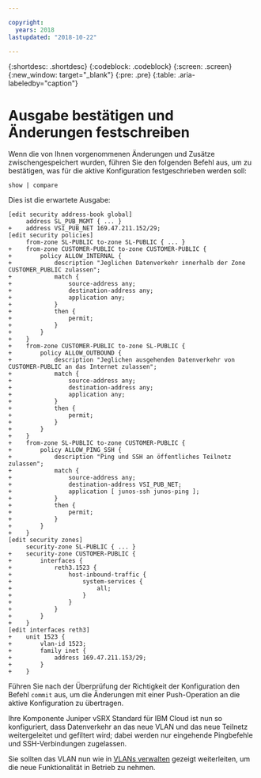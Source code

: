 ```yaml
---

copyright:
  years: 2018
lastupdated: "2018-10-22"

---
```


{:shortdesc: .shortdesc}
{:codeblock: .codeblock}
{:screen: .screen}
{:new_window: target="_blank"}
{:pre: .pre}
{:table: .aria-labeledby="caption"}

# Ausgabe bestätigen und Änderungen festschreiben
Wenn die von Ihnen vorgenommenen Änderungen und Zusätze zwischengespeichert wurden, führen Sie den folgenden Befehl aus, um zu bestätigen, was für die aktive Konfiguration festgeschrieben werden soll:

```
show | compare
```

Dies ist die erwartete Ausgabe:

```
[edit security address-book global]
     address SL_PUB_MGMT { ... }
+    address VSI_PUB_NET 169.47.211.152/29;
[edit security policies]
     from-zone SL-PUBLIC to-zone SL-PUBLIC { ... }
+    from-zone CUSTOMER-PUBLIC to-zone CUSTOMER-PUBLIC {
+        policy ALLOW_INTERNAL {
+            description "Jeglichen Datenverkehr innerhalb der Zone CUSTOMER_PUBLIC zulassen";
+            match {
+                source-address any;
+                destination-address any;
+                application any;
+            }
+            then {
+                permit;
+            }
+        }
+    }
+    from-zone CUSTOMER-PUBLIC to-zone SL-PUBLIC {
+        policy ALLOW_OUTBOUND {
+            description "Jeglichen ausgehenden Datenverkehr von CUSTOMER-PUBLIC an das Internet zulassen";
+            match {
+                source-address any;
+                destination-address any;
+                application any;
+            }
+            then {
+                permit;
+            }
+        }
+    }
+    from-zone SL-PUBLIC to-zone CUSTOMER-PUBLIC {
+        policy ALLOW_PING_SSH {
+            description "Ping und SSH an öffentliches Teilnetz zulassen";
+            match {
+                source-address any;
+                destination-address VSI_PUB_NET;
+                application [ junos-ssh junos-ping ];
+            }
+            then {
+                permit;
+            }
+        }
+    }
[edit security zones]
     security-zone SL-PUBLIC { ... }
+    security-zone CUSTOMER-PUBLIC {
+        interfaces {
+            reth3.1523 {
+                host-inbound-traffic {
+                    system-services {
+                        all;
+                    }
+                }
+            }                          
+        }
+    }
[edit interfaces reth3]
+    unit 1523 {
+        vlan-id 1523;
+        family inet {
+            address 169.47.211.153/29;
+        }
+    }
```

Führen Sie nach der Überprüfung der Richtigkeit der Konfiguration den Befehl `commit` aus, um die Änderungen mit einer Push-Operation an die aktive Konfiguration zu übertragen.

Ihre Komponente Juniper vSRX Standard für IBM Cloud ist nun so konfiguriert, dass Datenverkehr an das neue VLAN und das neue Teilnetz weitergeleitet und gefiltert wird; dabei werden nur eingehende Pingbefehle und SSH-Verbindungen zugelassen. 

Sie sollten das VLAN nun wie in [VLANs verwalten](manage-vlans.html) gezeigt weiterleiten, um die neue Funktionalität in Betrieb zu nehmen.
